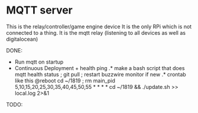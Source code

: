 # MQTT server
This is the relay/controller/game engine device
It is the only RPi which is not connected to a thing.
It is the mqtt relay (listening to all devices as well as digitalocean)


DONE:
* Run mqtt on startup
* Continuous Deployment + health ping
.* make a bash script that does mqtt health status ; git pull ; restart buzzwire monitor if new
.* crontab like this
@reboot cd ~/1819 ; rm main_pid
5,10,15,20,25,30,35,40,45,50,55 * * * * cd ~/1819 && ./update.sh >> local.log 2>&1

TODO:
